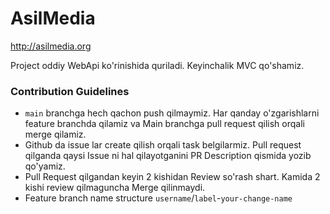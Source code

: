 # AsilMedia

http://asilmedia.org

Project oddiy WebApi ko'rinishida quriladi.
Keyinchalik MVC qo'shamiz.

### Contribution Guidelines
- `main` branchga hech qachon push qilmaymiz. Har qanday o'zgarishlarni feature branchda qilamiz va Main branchga pull request qilish orqali merge qilamiz.
- Github da issue lar create qilish orqali task belgilarmiz. Pull request qilganda qaysi Issue ni hal qilayotganini PR Description qismida yozib qo'yamiz.
- Pull Request qilgandan keyin 2 kishidan Review so'rash shart. Kamida 2 kishi review qilmaguncha Merge qilinmaydi.
- Feature branch name structure `username`/`label`-`your-change-name`
